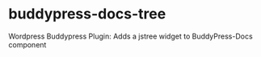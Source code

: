 # buddypress-docs-tree
Wordpress Buddypress Plugin: Adds a jstree widget to BuddyPress-Docs component
